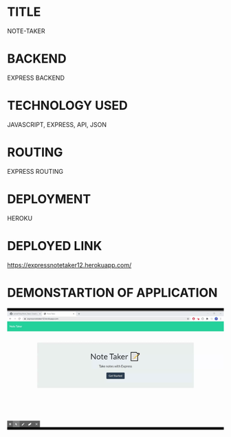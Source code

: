 # TITLE
 NOTE-TAKER

# BACKEND
EXPRESS BACKEND

# TECHNOLOGY USED 
JAVASCRIPT, EXPRESS, API, JSON

# ROUTING
EXPRESS ROUTING

# DEPLOYMENT
HEROKU 

# DEPLOYED LINK
https://expressnotetaker12.herokuapp.com/

# DEMONSTARTION OF APPLICATION
![demo](notetaker.gif)